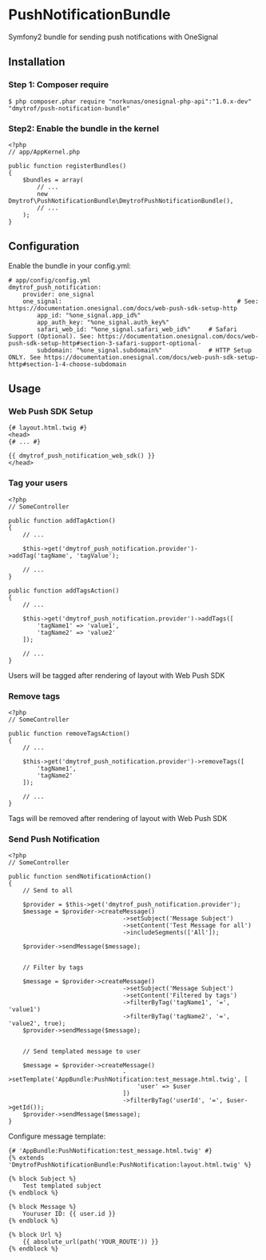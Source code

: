 # PushNotificationBundle

Symfony2 bundle for sending push notifications with OneSignal

## Installation

### Step 1: Composer require

	$ php composer.phar require "norkunas/onesignal-php-api":"1.0.x-dev" "dmytrof/push-notification-bundle"

### Step2: Enable the bundle in the kernel

	<?php
	// app/AppKernel.php

	public function registerBundles()
	{
	    $bundles = array(
	        // ...
	        new Dmytrof\PushNotificationBundle\DmytrofPushNotificationBundle(),
	        // ...
	    );
	}

## Configuration

Enable the bundle in your config.yml:

    # app/config/config.yml
    dmytrof_push_notification:
	    provider: one_signal
	    one_signal:													# See: https://documentation.onesignal.com/docs/web-push-sdk-setup-http
	        app_id: "%one_signal.app_id%"
	        app_auth_key: "%one_signal.auth_key%"
	        safari_web_id: "%one_signal.safari_web_id%" 	# Safari Support (Optional). See: https://documentation.onesignal.com/docs/web-push-sdk-setup-http#section-3-safari-support-optional-
	        subdomain: "%one_signal.subdomain%"				# HTTP Setup ONLY. See https://documentation.onesignal.com/docs/web-push-sdk-setup-http#section-1-4-choose-subdomain


## Usage

### Web Push SDK Setup

	{# layout.html.twig #}
	<head>
	{# ... #}

	{{ dmytrof_push_notification_web_sdk() }}
	</head>


### Tag your users

	<?php
	// SomeController

	public function addTagAction()
	{
		// ...

		$this->get('dmytrof_push_notification.provider')->addTag('tagName', 'tagValue');

    	// ...
	}

	public function addTagsAction()
	{
		// ...

		$this->get('dmytrof_push_notification.provider')->addTags([
			'tagName1' => 'value1',
			'tagName2' => 'value2'
		]);

    	// ...
	}

Users will be tagged after rendering of layout with Web Push SDK

### Remove tags

	<?php
	// SomeController

	public function removeTagsAction()
	{
		// ...

		$this->get('dmytrof_push_notification.provider')->removeTags([
			'tagName1',
			'tagName2'
		]);

    	// ...
	}

Tags will be removed after rendering of layout with Web Push SDK

### Send Push Notification

	<?php
	// SomeController

	public function sendNotificationAction()
	{
		// Send to all

		$provider = $this->get('dmytrof_push_notification.provider');
		$message = $provider->createMessage()
									->setSubject('Message Subject')
									->setContent('Test Message for all')
									->includeSegments(['All']);

		$provider->sendMessage($message);


    	// Filter by tags

    	$message = $provider->createMessage()
									->setSubject('Message Subject')
									->setContent('Filtered by tags')
									->filterByTag('tagName1', '=', 'value1')
									->filterByTag('tagName2', '=', 'value2', true);
      	$provider->sendMessage($message);


		// Send templated message to user

		$message = $provider->createMessage()
									->setTemplate('AppBundle:PushNotification:test_message.html.twig', [
										'user' => $user
									])
									->filterByTag('userId', '=', $user->getId());
		$provider->sendMessage($message);
	}

Configure message template:

	{# 'AppBundle:PushNotification:test_message.html.twig' #}
	{% extends 'DmytrofPushNotificationBundle:PushNotification:layout.html.twig' %}

	{% block Subject %}
		Test templated subject
	{% endblock %}

	{% block Message %}
		Youruser ID: {{ user.id }}
	{% endblock %}

	{% block Url %}
		{{ absolute_url(path('YOUR_ROUTE')) }}
	{% endblock %}


